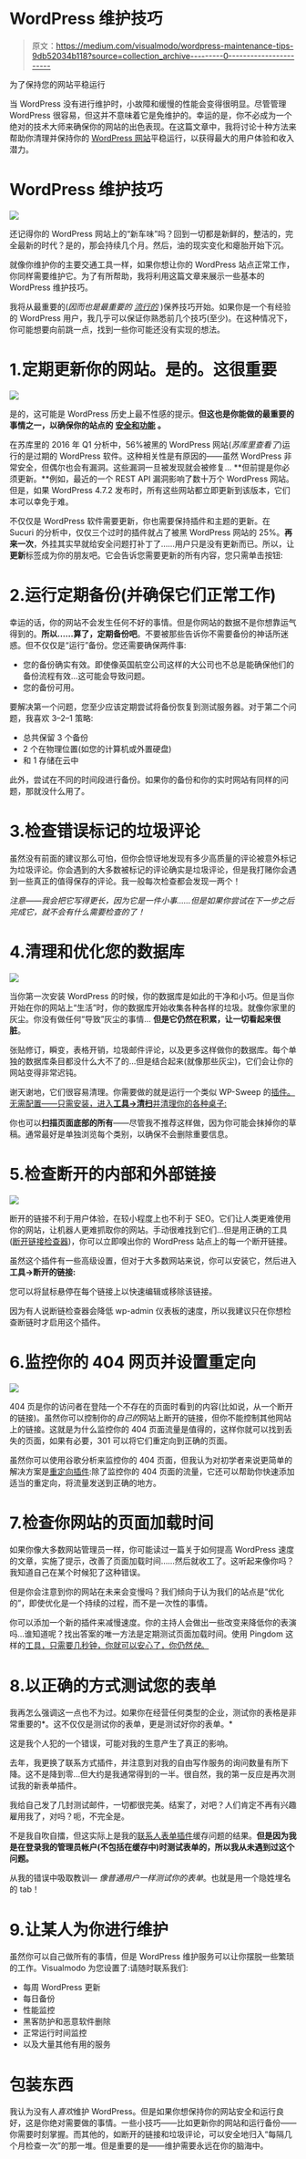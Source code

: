 # WordPress 维护技巧

> 原文：<https://medium.com/visualmodo/wordpress-maintenance-tips-9db52034b118?source=collection_archive---------0----------------------->

为了保持您的网站平稳运行

当 WordPress 没有进行维护时，小故障和缓慢的性能会变得很明显。尽管管理 WordPress 很容易，但这并不意味着它是免维护的。幸运的是，你不必成为一个绝对的技术大师来确保你的网站的出色表现。在这篇文章中，我将讨论十种方法来帮助你清理并保持你的 [WordPress 网站](https://visualmodo.com/)平稳运行，以获得最大的用户体验和收入潜力。

# WordPress 维护技巧

![](img/451bbeec33569330799ad02f7fc5d6c6.png)

还记得你的 WordPress 网站上的“新车味”吗？回到一切都是新鲜的，整洁的，完全最新的时代？是的，那会持续几个月。然后，油的现实变化和瘪胎开始下沉。

就像你维护你的主要交通工具一样，如果你想让你的 WordPress 站点正常工作，你同样需要维护它。为了有所帮助，我将利用这篇文章来展示一些基本的 WordPress 维护技巧。

我将从最重要的(*因而也是最重要的* [*流行的*](https://visualmodo.com/) )保养技巧开始。如果你是一个有经验的 WordPress 用户，我几乎可以保证你熟悉前几个技巧(至少)。在这种情况下，你可能想要向前跳一点，找到一些你可能还没有实现的想法。

# 1.定期更新你的网站。是的。这很重要

![](img/a0084e9aab570e558a5069f64bd8a44f.png)

是的，这可能是 WordPress 历史上最不性感的提示。**但这也是你能做的最重要的事情之一，以确保你的站点的** [**安全和功能**](https://visualmodo.com/) **。**

在苏库里的 2016 年 Q1 分析中，56%被黑的 WordPress 网站(*苏库里查看了*)运行的是过期的 WordPress 软件。这种相关性是有原因的——虽然 WordPress 非常安全，但偶尔也会有漏洞。这些漏洞一旦被发现就会被修复… **但前提是你必须更新。**例如，最近的一个 REST API 漏洞影响了数十万个 WordPress 网站。但是，如果 WordPress 4.7.2 发布时，所有这些网站都立即更新到该版本，它们本可以幸免于难。

不仅仅是 WordPress 软件需要更新，你也需要保持插件和主题的更新。在 Sucuri 的分析中，仅仅三个过时的插件就占了被黑 WordPress 网站的 25%。**再来一次**，外挂其实早就给安全问题打补丁了……用户只是没有更新而已。所以，让**更新**标签成为你的朋友吧。它会告诉您需要更新的所有内容，您只需单击按钮:

# 2.运行定期备份(并确保它们正常工作)

幸运的话，你的网站不会发生任何不好的事情。但是你网站的数据不是你想靠运气得到的。**所以……算了，定期备份吧**。不要被那些告诉你不需要备份的神话所迷惑。但不仅仅是“运行”备份。您还需要确保两件事:

*   您的备份确实有效。即使像英国航空公司这样的大公司也不总是能确保他们的备份流程有效…这可能会导致问题。
*   您的备份可用。

要解决第一个问题，您至少应该定期尝试将备份恢复到测试服务器。对于第二个问题，我喜欢 3–2–1 策略:

*   总共保留 3 个备份
*   2 个在物理位置(如您的计算机或外置硬盘)
*   和 1 存储在云中

此外，尝试在不同的时间段进行备份。如果你的备份和你的实时网站有同样的问题，那就没什么用了。

# 3.检查错误标记的垃圾评论

虽然没有前面的建议那么可怕，但你会惊讶地发现有多少高质量的评论被意外标记为垃圾评论。你会遇到的大多数被标记的评论确实是垃圾评论，但是我打赌你会遇到一些真正的值得保存的评论。我一般每次检查都会发现一两个！

*注意——我会把它写得更长，因为它是一件小事……但是如果你尝试在下一步之后完成它，就不会有什么需要检查的了！*

# 4.清理和优化您的数据库

![](img/d971a2f1fd9c8d3844900d92cbe636dc.png)

当你第一次安装 WordPress 的时候，你的数据库是如此的干净和小巧。但是当你开始在你的网站上“生活”时，你的数据库开始收集各种各样的垃圾。就像你家里的灰尘。你没有做任何“导致”灰尘的事情… **但是它仍然在积累，让一切看起来很脏**。

张贴修订，瞬变，表格开销，垃圾邮件评论，以及更多这样做你的数据库。每个单独的数据库条目都没什么大不了的…但是结合起来(就像那些灰尘)，它们会让你的网站变得非常迟钝。

谢天谢地，它们很容易清理。你需要做的就是运行一个类似 WP-Sweep 的[插件。无需配置——只需安装，进入**工具→清扫**并清理你的各种桌子:](http://wordpress.org/plugins/wp-sweep/)

你也可以**扫描页面底部的所有**——尽管我不推荐这样做，因为你可能会抹掉你的草稿。通常最好是单独浏览每个类别，以确保不会删除重要信息。

# 5.检查断开的内部和外部链接

![](img/8809fdd8226e0dd0b88264f2603271d8.png)

断开的链接不利于用户体验，在较小程度上也不利于 SEO。它们让人类更难使用你的网站，让机器人更难抓取你的网站。手动很难找到它们…但是用正确的工具([断开链接检查器](https://wordpress.org/plugins/broken-link-checker/))，你可以立即嗅出你的 WordPress 站点上的每一个断开链接。

虽然这个插件有一些高级设置，但对于大多数网站来说，你可以安装它，然后进入**工具→断开的链接:**

您可以将鼠标悬停在每个链接上以快速编辑或移除该链接。

因为有人说断链检查器会降低 wp-admin 仪表板的速度，所以我建议只在你想检查断链时才启用这个插件。

# 6.监控你的 404 网页并设置重定向

![](img/c2c01ceb8422a709013a121e45643997.png)

404 页是你的访问者在登陆一个不存在的页面时看到的内容(比如说，从一个断开的链接)。虽然你可以控制你的*自己的*网站上断开的链接，但你不能控制其他网站上的链接。这就是为什么监控你的 404 页面流量是值得的，这样你就可以找到丢失的页面，如果有必要，301 可以将它们重定向到正确的页面。

虽然你可以使用谷歌分析来监控你的 404 页面，但我认为对初学者来说更简单的解决方案是[重定向插件](https://wordpress.org/plugins/redirection/):除了监控你的 404 页面的流量，它还可以帮助你快速添加适当的重定向，将流量发送到正确的地方。

# 7.检查你网站的页面加载时间

如果你像大多数网站管理员一样，你可能读过一篇关于如何提高 WordPress 速度的文章，实施了提示，改善了页面加载时间……然后就收工了。这听起来像你吗？我知道自己在某个时候犯了这种错误。

但是你会注意到你的网站在未来会变慢吗？我们倾向于认为我们的站点是“优化的”，即使优化是一个持续的过程，而不是一次性的事情。

你可以添加一个新的插件来减慢速度。你的主持人会做出一些改变来降低你的表演吗…谁知道呢？找出答案的唯一方法是定期测试页面加载时间。使用 Pingdom 这样的[工具，只需要几秒钟，你就可以安心了，你仍然*快*。](https://tools.pingdom.com/)

# 8.以正确的方式测试您的表单

我再怎么强调这一点也不为过。如果你在经营任何类型的企业，测试你的表格是非常重要的*。这不仅仅是测试你的表单，更是测试好你的表单。*

这是我个人犯的一个错误，可能对我的生意产生了真正的影响。

去年，我更换了联系方式插件，并注意到对我的自由写作服务的询问数量有所下降。这不是降到零…但大约是我通常得到的一半。很自然，我的第一反应是再次测试我的新表单插件。

我给自己发了几封测试邮件，一切都很完美。结案了，对吧？人们肯定不再有兴趣雇用我了，对吗？呃，不完全是。

不是我自吹自擂，但这实际上是我的[联系人表单插件](https://www.wpkube.com/7-best-contact-form-plugins-for-wordpress/)缓存问题的结果。**但是因为我是在登录我的管理员帐户(不包括在缓存中)时测试表单的，所以我从未遇到过这个问题。**

从我的错误中吸取教训— *像普通用户一样测试你的表单*。也就是用一个隐姓埋名的 tab！

# 9.让某人为你进行维护

虽然你可以自己做所有的事情，但是 WordPress 维护服务可以让你摆脱一些繁琐的工作。Visualmodo 为您设置了:请随时联系我们:

*   每周 WordPress 更新
*   每日备份
*   性能监控
*   黑客防护和恶意软件删除
*   正常运行时间监控
*   以及大量其他有用的服务

# 包装东西

我认为没有人*喜欢*维护 WordPress。但是如果你想保持你的网站安全和运行良好，这是你绝对需要做的事情。一些小技巧——比如更新你的网站和运行备份——你需要时刻掌握。而其他的，如断开的链接和垃圾评论，可以安全地归入“每隔几个月检查一次”的那一堆。但是重要的是——维护需要永远在你的脑海中。